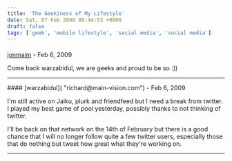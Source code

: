 ```yaml
---
title: 'The Geekiness of My Lifestyle'
date: Sat, 07 Feb 2009 09:44:53 +0000
draft: false
tags: ['geek', 'mobile lifestyle', 'social media', 'social media']
---
```



#### 
[jonmaim](http://www.jonathanmaim.com "jonathan.maim@gmail.com") - <time datetime="2009-02-07 12:10:57">Feb 6, 2009</time>

Come back warzabidul, we are geeks and proud to be so :))
<hr />
#### 
[warzabidul]( "richard@main-vision.com") - <time datetime="2009-02-07 12:27:36">Feb 6, 2009</time>

I'm still active on Jaiku, plurk and friendfeed but I need a break from twitter. I played my best game of pool yesterday, possibly thanks to not thinking of twitter.  
  
I'll be back on that network on the 14th of February but there is a good chance that I will no longer follow quite a few twitter users, especially those that do nothing but tweet how great what they're working on.
<hr />
